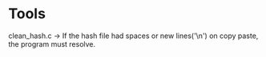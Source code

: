 # Tools
clean_hash.c -> If the hash file had spaces or new lines('\n') on copy paste, the program must resolve.
